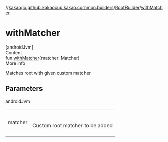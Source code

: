 //[kakao](../../../index.md)/[io.github.kakaocup.kakao.common.builders](../index.md)/[RootBuilder](index.md)/[withMatcher](with-matcher.md)



# withMatcher  
[androidJvm]  
Content  
fun [withMatcher](with-matcher.md)(matcher: Matcher<Root>)  
More info  


Matches root with given custom matcher



## Parameters  
  
androidJvm  
  
| | |
|---|---|
| <a name="io.github.kakaocup.kakao.common.builders/RootBuilder/withMatcher/#org.hamcrest.Matcher[androidx.test.espresso.Root]/PointingToDeclaration/"></a>matcher| <a name="io.github.kakaocup.kakao.common.builders/RootBuilder/withMatcher/#org.hamcrest.Matcher[androidx.test.espresso.Root]/PointingToDeclaration/"></a><br><br>Custom root matcher to be added<br><br>|
  
  



